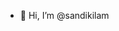 - 👋 Hi, I’m @sandikilam
<!---
sandikilam/sandikilam is a ✨ special ✨ repository because its `README.md` (this file) appears on your GitHub profile.
You can click the Preview link to take a look at your changes.
--->
